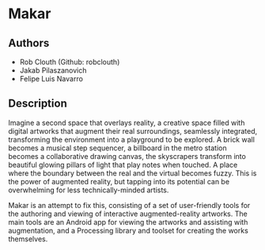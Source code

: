 # Makar

## Authors
- Rob Clouth (Github: robclouth)
- Jakab Pilaszanovich
- Felipe Luis Navarro

## Description
Imagine a second space that overlays reality, a creative space filled with digital artworks that augment their real surroundings, seamlessly integrated, transforming the environment into a playground to be explored. A brick wall becomes a musical step sequencer, a billboard in the metro station becomes a collaborative drawing canvas, the skyscrapers transform into beautiful glowing pillars of light that play notes when touched. A place where the boundary between the real and the virtual becomes fuzzy.
This is the power of augmented reality, but tapping into its potential can be overwhelming for less technically-minded artists. 

Makar is an attempt to fix this, consisting of a set of user-friendly tools for the authoring and viewing of interactive augmented-reality artworks. The main tools are an Android app for viewing the artworks and assisting with augmentation, and a Processing library and toolset for creating the works themselves. 

